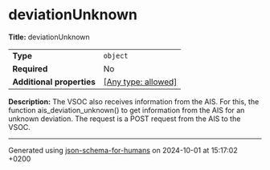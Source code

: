 # deviationUnknown

**Title:** deviationUnknown

|                           |                                                                           |
| ------------------------- | ------------------------------------------------------------------------- |
| **Type**                  | `object`                                                                  |
| **Required**              | No                                                                        |
| **Additional properties** | [[Any type: allowed]](# "Additional Properties of any type are allowed.") |

**Description:** The VSOC also receives information from the AIS. For this, the function ais_deviation_unknown() to get information from the AIS for an unknown deviation. The request is a POST request from the AIS to the VSOC.

----------------------------------------------------------------------------------------------------------------------------
Generated using [json-schema-for-humans](https://github.com/coveooss/json-schema-for-humans) on 2024-10-01 at 15:17:02 +0200